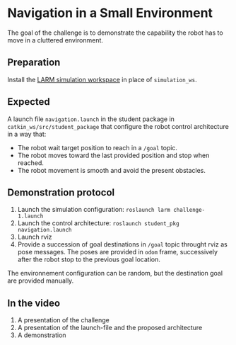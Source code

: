 # Navigation in a Small Environment

The goal of the challenge is to demonstrate the capability the robot has to move in a cluttered environment.

## Preparation

Install the [LARM simulation workspace](https://github.com/ceri-num/LARM-RDS-Simulation-WS) in place of `simulation_ws`.

## Expected

A launch file `navigation.launch` in the student package in `catkin_ws/src/student_package` that configure the robot control architecture in a way that:

* The robot wait target position to reach in a `/goal` topic.
* The robot moves toward the last provided position and stop when reached.
* The robot movement is smooth and avoid the present obstacles.

## Demonstration protocol

1. Launch the simulation configuration: `roslaunch larm challenge-1.launch`
2. Launch the control architecture: `roslaunch student_pkg navigation.launch`
2. Launch rviz
3. Provide a succession of goal destinations in `/goal` topic throught rviz as pose messages. The poses are provided in `odom` frame, successively after the robot stop to the previous goal location.

The environnement configuration can be random, but the destination goal are provided manually.

## In the video

1. A presentation of the challenge
2. A presentation of the launch-file and the proposed architecture
3. A demonstration
